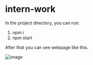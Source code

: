 # intern-work

In the project directory, you can run:

1. npm i
2. npm start

After that you can see webpage like this.


![image](https://user-images.githubusercontent.com/96199674/206866920-deb285dc-c795-4681-9fe7-1297618ff9c1.png)
